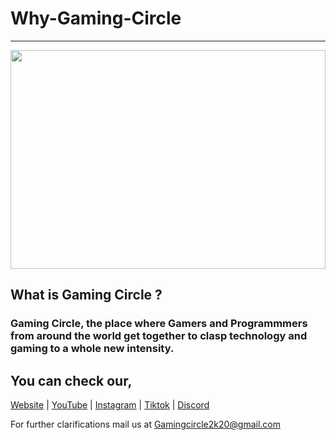 # Why-Gaming-Circle
<hr> 
<img src="https://i.ibb.co/5K2St0s/BG.png" width="100%" height="350"> 

<h2>What is Gaming Circle ?</h2> 
<h3>Gaming Circle, the place where Gamers and Programmmers from around the world get together
to clasp technology and gaming to a whole new intensity.</h3> 

<h2>You can check our,</h2> 

<a href="http://gamingcircle.ml/" target="_blank">Website</a> |
<a href="https://rb.gy/0yacbf" target="_blank">YouTube</a> |
<a href="https://rb.gy/eh5lwh" target="_blank">Instagram</a> |
<a href="https://www.tiktok.com/@gamingcircle2k20?lang=en" target="_blank">Tiktok</a> |
<a href="https://discord.gg/TsjzqFtV" target="_blank">Discord</a>

For further clarifications mail us at <a href="mailto:gamingcircle2k20@gmail.com">Gamingcircle2k20@gmail.com</a>
